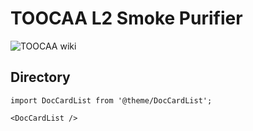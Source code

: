 ﻿---
sidebar_position: 5
sidebar_label: TOOCAA L2 Smoke Purifier
---
# TOOCAA L2 Smoke Purifier
![TOOCAA wiki](http://wiki-toocaa.oss-cn-hongkong.aliyuncs.com/Smoke%20Purifier/Frame%203.png)
## Directory

```mdx-code-block
import DocCardList from '@theme/DocCardList';

<DocCardList />

